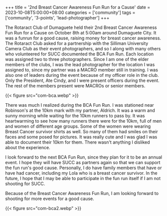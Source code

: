 +++
title = '2nd Breast Cancer Awareness Fun Run for a Cause'
date = 2023-10-08T5:00:00+08:00
categories = ['community']
tags = ['community', '3-points', 'lead-photographer']
+++


The Rotaract Club of Dumaguete held their 2nd Breast Cancer Awareness Fun Run for a Cause on October 8th at 5:00am around Dumaguete City. It was a funrun for a good cause, raising money for breast cancer awareness. The Rotaract Club asked for a partnership with the Silliman University Camera Club as their event photographers, and so I along with many others who volunteered for SUCC documented the BCA Fun Run. Each location was assigned two to three photographers. Since I am one of the elder members of the clubs, I was the lead photographer for the location I was assigned to, since my partner was a MACRO member still in training. I was also one of leaders during the event because of my officer role in the club. Only the President, Ate Cindy, and I were present officers during the event. The rest of the members present were MACROs or senior members.

{{< figure src="com-bca.webp" >}}

There was much I realized during the BCA Fun Run. I was stationed near Robinson's at the 10km mark with my partner, Aldrich. It was a warm and sunny morning while waiting for the 10km runners to pass by. It was heartwarming to see how many runners there were for the 10km, full of men and women of different age groups. Some of the women were wearing Breast Cancer survivor shirts as well. So many of them had smiles on their faces and some posed for pictures. It was really cute and I was glad I was able to document their 10km for them. There wasn't anything I disliked about the experience. 

I look forward to the next BCA Fun Run, since they plan for it to be an annual event. I hope they will have SUCC as partners again so that we can support the fun run's good cause. Personally, I do have family members that have or have had cancer, including my Lola who is a breast cancer survivor. In the future, I hope that I may be able to participate in the fun run itself if I am not shooting for SUCC.

Because of the Breast Cancer Awareness Fun Run, I am looking forward to shooting for more events for a good cause.  

{{< figure src="com-bca2.webp" >}}
